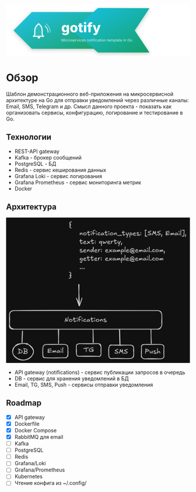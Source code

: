 ![Logo](./docs/app_logo.svg)

# Обзор

Шаблон демонстрационного веб-приложения на микросервисной архитектуре на Go
для отправки уведомлений через различные каналы: Email, SMS, Telegram и др.
Смысл данного проекта - показать как организовать сервисы, конфигурацию,
логирование и тестирование в Go.

## Технологии

- REST-API gateway
- Kafka - брокер сообщений
- PostgreSQL - БД
- Redis - сервис кеширования данных
- Grafana Loki - сервис логирования
- Grafana Prometheus - сервис мониторинга метрик
- Docker

## Архитектура

<img src="./docs/notification_app.png" width="550"/>

- API gateway (notifications) - сервис публикации запросов в очередь
- DB - сервис для хранения уведомлений в БД
- Email, TG, SMS, Push - сервисы отправки уведомления

## Roadmap

- [x] API gateway
- [x] Dockerfile
- [x] Docker Compose
- [x] RabbitMQ для email
- [ ] Kafka
- [ ] PostgreSQL
- [ ] Redis
- [ ] Grafana/Loki
- [ ] Grafana/Prometheus
- [ ] Kubernetes
- [ ] Чтение конфига из ~/.config/

